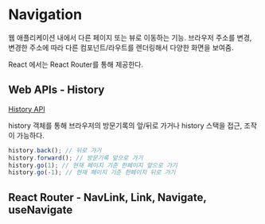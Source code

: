 # Navigation

웹 애플리케이션 내에서 다른 페이지 또는 뷰로 이동하는 기능. 브라우저 주소를 변경, 변경한 주소에 따라 다른 컴포넌트/라우트를 렌더링해서 다양한 화면을 보여줌.

React 에서는 React Router를 통해 제공한다.

## Web APIs - History

[History API](https://developer.mozilla.org/ko/docs/Web/API/History_API)

history 객체를 통해 브라우저의 방문기록의 앞/뒤로 가거나 history 스택을 접근, 조작이 가능하다.

```javascript
history.back(); // 뒤로 가기
history.forward(); // 방문기록 앞으로 가기
history.go(1); // 현재 페이지 기준 한페이지 앞으로 가기
history.go(-1); // 현재 페이지 기준 한페이지 뒤로 가기

```

## React Router - NavLink, Link, Navigate, useNavigate